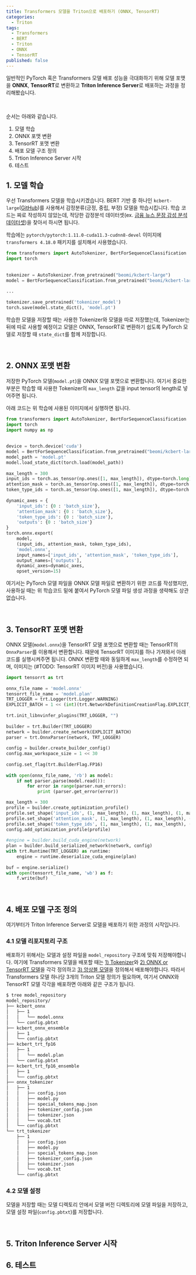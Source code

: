 ```yaml
---
title: Transformers 모델을 Triton으로 배포하기 (ONNX, TensorRT)
categories:
  - Triton
tags:
  - Transformers
  - BERT
  - Triton
  - ONNX
  - TensorRT
published: false
---
```


일반적인 PyTorch 혹은 Transformers 모델 배포 성능을 극대화하기 위해 모델 포맷을 **ONNX**, **TensorRT**로 변환하고 **Triton Inference Server**로 배포하는 과정을 정리해봤습니다.

<br>

순서는 아래와 같습니다.
  1. 모델 학습
  2. ONNX 포맷 변환
  3. TensorRT 포맷 변환
  4. 배포 모델 구조 정의
  5. Trtion Inference Server 시작
  6. 테스트


## 1. 모델 학습

우선 Transformers 모델을 학습시키겠습니다. BERT 기반 중 하나인 `kcbert-large`([GitHub](https://github.com/Beomi/KcBERT))를 사용해서 감정분류(긍정, 중립, 부정) 모델을 학습시킵니다. 학습 코드는 짜로 작성하지 않았는데, 적당한 감정분석 데이터셋(ex. [금융 뉴스 문장 감성 분석 데이터셋](https://github.com/ukairia777/finance_sentiment_corpus))을 찾아서 하시면 됩니다.

학습에는 `pytorch/pytorch:1.11.0-cuda11.3-cudnn8-devel` 이미지에 `transformers 4.18.0` 패키지를 설치해서 사용했습니다. 

```python
from transformers import AutoTokenizer, BertForSequenceClassification
import torch 
 
 
tokenizer = AutoTokenizer.from_pretrained("beomi/kcbert-large")
model = BertForSequenceClassification.from_pretrained("beomi/kcbert-large", num_labels=3).to('cuda')
 
...
 
tokenizer.save_pretrained('tokenizer_model')
torch.save(model.state_dict(), 'model.pt')
```

학습한 모델을 저장할 때는 사용한 Tokenizer와 모델을 따로 저장했는데, Tokenizer는 뒤에 따로 사용할 예정이고 모델은 ONNX, TensorRT로 변환하기 쉽도록 PyTorch 모델로 저장할 때 `state_dict`를 함께 저장합니다.

<br>

## 2. ONNX 포맷 변환

저장한 PyTorch 모델(`model.pt`)을 ONNX 모델 포맷으로 변환합니다. 여기서 중요한 부분은 학습할 때 사용한 Tokenizer의 `max_length` 값을 input tensor의 length로 넣어주면 됩니다.

아래 코드는 위 학습에 사용된 이미지에서 실행하면 됩니다.

```python
from transformers import AutoTokenizer, BertForSequenceClassification
import torch
import numpy as np
 
 
device = torch.device('cuda')
model = BertForSequenceClassification.from_pretrained("beomi/kcbert-large", num_labels=3).to(device)
model_path = 'model.pt'
model.load_state_dict(torch.load(model_path))
 
max_length = 300
input_ids = torch.as_tensor(np.ones([1, max_length]), dtype=torch.long).cuda()
attention_mask = torch.as_tensor(np.ones([1, max_length]), dtype=torch.long).cuda()
token_type_ids = torch.as_tensor(np.ones([1, max_length]), dtype=torch.long).cuda()
 
dynamic_axes = {
    'input_ids': {0 : 'batch_size'},
    'attention_mask': {0 : 'batch_size'},
    'token_type_ids': {0 : 'batch_size'},
    'outputs': {0 : 'batch_size'}
}
torch.onnx.export(
    model,
    (input_ids, attention_mask, token_type_ids),
    'model.onnx',
    input_names=['input_ids', 'attention_mask', 'token_type_ids'],
    output_names=['outputs'],
    dynamic_axes=dynamic_axes,
    opset_version=15)
```

여기서는 PyTorch 모델 파일을 ONNX 모델 파일로 변환하기 위한 코드를 작성했지만, 사용하실 때는 위 학습코드 밑에 붙여서 PyTorch 모델 파일 생성 과정을 생략해도 상관없습니다.

<br>

## 3. TensorRT 포맷 변환

ONNX 모델(`model.onnx`)을 TensorRT 모델 포맷으로 변환할 때는 TensorRT의 `OnnxParser`를 이용해서 변환합니다. 때문에 TensorRT 이미지를 하나 가져와서 아래 코드를 실행시켜주면 됩니다. ONNX 변환할 때와 동일하게 `max_length`를 수정하면 되며, 이미지는 (#TODO: TensorRT 이미지 버전)을 사용했습니다.

```python
import tensorrt as trt
 
onnx_file_name = 'model.onnx'
tensorrt_file_name = 'model.plan'
TRT_LOGGER = trt.Logger(trt.Logger.WARNING)
EXPLICIT_BATCH = 1 << (int)(trt.NetworkDefinitionCreationFlag.EXPLICIT_BATCH)
 
trt.init_libnvinfer_plugins(TRT_LOGGER, "")
 
builder = trt.Builder(TRT_LOGGER)
network = builder.create_network(EXPLICIT_BATCH)
parser = trt.OnnxParser(network, TRT_LOGGER)
 
config = builder.create_builder_config()
config.max_workspace_size = 1 << 30
 
config.set_flag(trt.BuilderFlag.FP16)
 
with open(onnx_file_name, 'rb') as model:
    if not parser.parse(model.read()):
        for error in range(parser.num_errors):
            print (parser.get_error(error))

max_length = 300
profile = builder.create_optimization_profile()
profile.set_shape('input_ids', (1, max_length), (1, max_length), (1, max_length))
profile.set_shape('attention_mask', (1, max_length), (1, max_length), (1, max_length))
profile.set_shape('token_type_ids', (1, max_length), (1, max_length), (1, max_length))
config.add_optimization_profile(profile)
 
#engine = builder.build_cuda_engine(network)
plan = builder.build_serialized_network(network, config)
with trt.Runtime(TRT_LOGGER) as runtime:
    engine = runtime.deserialize_cuda_engine(plan)
 
buf = engine.serialize()
with open(tensorrt_file_name, 'wb') as f:
    f.write(buf)
```

<br>

## 4. 배포 모델 구조 정의

여기부터가 Triton Inference Server로 모델을 배포하기 위한 과정의 시작입니다. 

### 4.1 모델 리포지토리 구조

배포하기 위해서는 모델과 설정 파일을 `model_repository` 구조에 맞춰 저장해야합니다. 여기에 Transformers 모델을 배포할 때는 <u>1) Tokenizer</u>와 <u>2) ONNX or TensorRT 모델</u>을 각각 정의하고 <u>3) 앙상블 모델</u>을 정의해서 배포해야합니다. 따라서 Transformers 모델 하나당 3개의 Triton 모델 정의가 필요하며, 여기서 ONNX와 TensorRT 모델 각각을 배포하면 아래와 같은 구조가 됩니다.

```bash
$ tree model_repository
model_repository/
├── kcbert_onnx
│   ├── 1
│   │   └── model.onnx
│   └── config.pbtxt
├── kcbert_onnx_ensemble
│   ├── 1
│   └── config.pbtxt
├── kcbert_trt_fp16
│   ├── 1
│   │   └── model.plan
│   └── config.pbtxt
├── kcbert_trt_fp16_ensemble
│   ├── 1
│   └── config.pbtxt
├── onnx_tokenizer
│   ├── 1
│   │   ├── config.json
│   │   ├── model.py
│   │   ├── special_tokens_map.json
│   │   ├── tokenizer_config.json
│   │   ├── tokenizer.json
│   │   └── vocab.txt
│   └── config.pbtxt
└── trt_tokenizer
    ├── 1
    │   ├── config.json
    │   ├── model.py
    │   ├── special_tokens_map.json
    │   ├── tokenizer_config.json
    │   ├── tokenizer.json
    │   └── vocab.txt
    └── config.pbtxt
```

### 4.2 모델 설정

모델을 저장할 때는 모델 디렉토리 안에서 모델 버전 디렉토리에 모델 파일을 저장하고, 모델 설정 파일(`config.pbtxt`)를 저장합니다.




<br>

## 5. Triton Inference Server 시작



## 6. 테스트